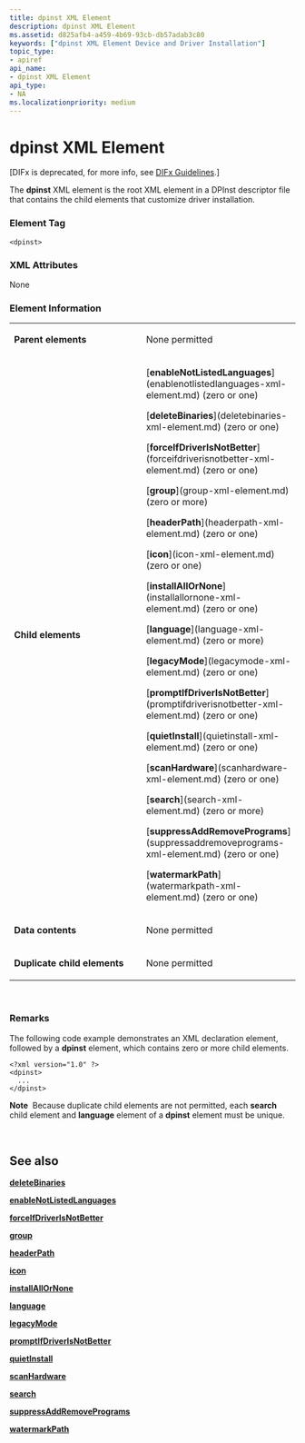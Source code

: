 ```yaml
---
title: dpinst XML Element
description: dpinst XML Element
ms.assetid: d825afb4-a459-4b69-93cb-db57adab3c80
keywords: ["dpinst XML Element Device and Driver Installation"]
topic_type:
- apiref
api_name:
- dpinst XML Element
api_type:
- NA
ms.localizationpriority: medium
---
```


# dpinst XML Element


\[DIFx is deprecated, for more info, see [DIFx Guidelines](https://msdn.microsoft.com/windows/hardware/drivers/install/difx-guidelines).\]

The **dpinst** XML element is the root XML element in a DPInst descriptor file that contains the child elements that customize driver installation.

### Element Tag

```
<dpinst>
```

### XML Attributes

None

### Element Information

<table>
<colgroup>
<col width="50%" />
<col width="50%" />
</colgroup>
<tbody>
<tr class="odd">
<td align="left"><p><strong>Parent elements</strong></p></td>
<td align="left"><p>None permitted</p></td>
</tr>
<tr class="even">
<td align="left"><p><strong>Child elements</strong></p></td>
<td align="left"><p>[<strong>enableNotListedLanguages</strong>](enablenotlistedlanguages-xml-element.md) (zero or one)</p>
<p>[<strong>deleteBinaries</strong>](deletebinaries-xml-element.md) (zero or one)</p>
<p>[<strong>forceIfDriverIsNotBetter</strong>](forceifdriverisnotbetter-xml-element.md) (zero or one)</p>
<p>[<strong>group</strong>](group-xml-element.md) (zero or more)</p>
<p>[<strong>headerPath</strong>](headerpath-xml-element.md) (zero or one)</p>
<p>[<strong>icon</strong>](icon-xml-element.md) (zero or one)</p>
<p>[<strong>installAllOrNone</strong>](installallornone-xml-element.md) (zero or one)</p>
<p>[<strong>language</strong>](language-xml-element.md) (zero or more)</p>
<p>[<strong>legacyMode</strong>](legacymode-xml-element.md) (zero or one)</p>
<p>[<strong>promptIfDriverIsNotBetter</strong>](promptifdriverisnotbetter-xml-element.md) (zero or one)</p>
<p>[<strong>quietInstall</strong>](quietinstall-xml-element.md) (zero or one)</p>
<p>[<strong>scanHardware</strong>](scanhardware-xml-element.md) (zero or one)</p>
<p>[<strong>search</strong>](search-xml-element.md) (zero or more)</p>
<p>[<strong>suppressAddRemovePrograms</strong>](suppressaddremoveprograms-xml-element.md) (zero or one)</p>
<p>[<strong>watermarkPath</strong>](watermarkpath-xml-element.md) (zero or one)</p></td>
</tr>
<tr class="odd">
<td align="left"><p><strong>Data contents</strong></p></td>
<td align="left"><p>None permitted</p></td>
</tr>
<tr class="even">
<td align="left"><p><strong>Duplicate child elements</strong></p></td>
<td align="left"><p>None permitted</p></td>
</tr>
</tbody>
</table>

 

### <a href="" id="comments"></a>Remarks

The following code example demonstrates an XML declaration element, followed by a **dpinst** element, which contains zero or more child elements.

```
<?xml version="1.0" ?>
<dpinst>
  ...
</dpinst>
```

**Note**  Because duplicate child elements are not permitted, each **search** child element and **language** element of a **dpinst** element must be unique.

 

## See also


[**deleteBinaries**](deletebinaries-xml-element.md)

[**enableNotListedLanguages**](enablenotlistedlanguages-xml-element.md)

[**forceIfDriverIsNotBetter**](forceifdriverisnotbetter-xml-element.md)

[**group**](group-xml-element.md)

[**headerPath**](headerpath-xml-element.md)

[**icon**](icon-xml-element.md)

[**installAllOrNone**](installallornone-xml-element.md)

[**language**](language-xml-element.md)

[**legacyMode**](legacymode-xml-element.md)

[**promptIfDriverIsNotBetter**](promptifdriverisnotbetter-xml-element.md)

[**quietInstall**](quietinstall-xml-element.md)

[**scanHardware**](scanhardware-xml-element.md)

[**search**](search-xml-element.md)

[**suppressAddRemovePrograms**](suppressaddremoveprograms-xml-element.md)

[**watermarkPath**](watermarkpath-xml-element.md)

 

 






